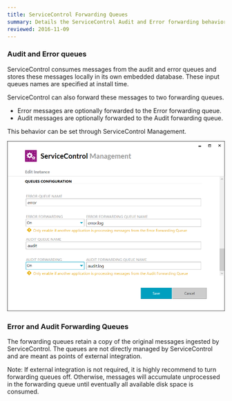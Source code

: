 ```yaml
---
title: ServiceControl Forwarding Queues
summary: Details the ServiceControl Audit and Error forwarding behavior and configuration
reviewed: 2016-11-09
---
```


### Audit and Error queues

ServiceControl consumes messages from the audit and error queues and stores these messages locally in its own embedded database. These input queues names are specified at install time.

ServiceControl can also forward these messages to two forwarding queues.

 * Error messages are optionally forwarded to the Error forwarding queue.
 * Audit messages are optionally forwarded to the Audit forwarding queue.

This behavior can be set through ServiceControl Management.

![](managementutil-queueconfig.png 'width=500')


### Error and Audit Forwarding Queues

The forwarding queues retain a copy of the original messages ingested by ServiceControl.
The queues are not directly managed by ServiceControl and are meant as points of external integration.

Note: If external integration is not required, it is highly recommend to turn forwarding queues off. Otherwise, messages will accumulate unprocessed in the forwarding queue until eventually all available disk space is consumed.
